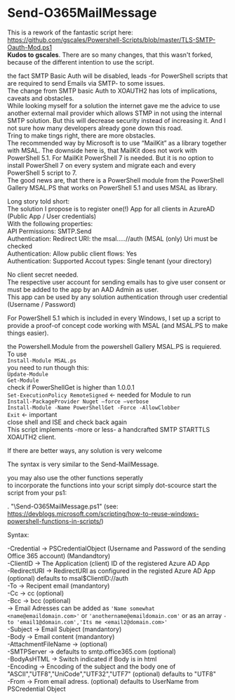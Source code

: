 # Send-O365MailMessage
  
This is a rework of the fantastic script here: https://github.com/gscales/Powershell-Scripts/blob/master/TLS-SMTP-Oauth-Mod.ps1  
**Kudos to gscales**. 
There are so many changes, that this wasn't forked, because of the different intention to use the script.  
  
the fact SMTP Basic Auth will be disabled, leads -for PowerShell scripts that are required to send Emails via SMTP- to some issues.  
The change from SMTP basic Auth to XOAUTH2 has lots of implications, caveats and obstacles.  
While looking myself for a solution the internet gave me the advice to use another external mail provider which allows STMP  in not using the internal SMTP solution. But this will decrease security instead of increasing it. And I not sure how many developers already gone down this road.  
Tring to make tings right, there are more obstacles.  
The recommended way by Microsoft is to use “MailKit” as a library together with MSAL. The downside here is, that MailKit does not work with PowerShell 5.1. For MailKit PowerShell 7 is needed. But it is no option to install PowerShell 7 on every system and migrate each and every PowerShell 5 script to 7.  
The good news are, that there is a PowerShell module from the PowerShell Gallery MSAL.PS that works on PowerShell 5.1 and uses MSAL as library.  
  
Long story told short:  
The solution I propose is to register one(!) App for all clients in AzureAD (Public App / User credentials)  
With the following properties:  
API Permissions: SMTP.Send  
Authentication: Redirect URI: the msal.....//auth (MSAL (only) Uri must be checked  
Authentication: Allow public client flows: Yes  
Authentication: Supported Accout types: Single tenant (your directory)  
  
No client secret needed.  
The respective user account for sending emails has to give user consent or must be added to the app by an AAD Admin as user.  
This app can be used by any solution authentication through user credential (Username / Password)  
  
For PowerShell 5.1 which is included in every Windows, I set up a script to provide a proof-of concept code working with MSAL (and MSAL.PS to make things easier).  
  
the Powershell.Module from the powershell Gallery MSAL.PS is requiered.
To use  
`Install-Module MSAL.ps`  
you need to run though this:  
`Update-Module`   
`Get-Module`  
check if PowerShellGet is higher than 1.0.0.1  
`Set-ExecutionPolicy RemoteSigned` <- needed for Module to run  
`Install-PackageProvider Nuget –force –verbose`  
`Install-Module -Name PowerShellGet -Force -AllowClobber`  
`Exit` <- important  
close shell and ISE and check back again  
This script implements -more or less- a handcrafted SMTP STARTTLS XOAUTH2 client.  
  
If there are better ways, any solution is very welcome  
  
The syntax is very similar to the Send-MailMessage.  
  
you may also use the other functions seperatly  
to incorporate the functions into your script simply dot-scource start the script from your ps1:  
  
. "<path ti script>\Send-O365MailMessage.ps1" (see: https://devblogs.microsoft.com/scripting/how-to-reuse-windows-powershell-functions-in-scripts/)  
  
  
Syntax:  
   
 -Credential  -> PSCredentialObject (Username and Password of the sending Office 365 account) (Mandandtory)  
 -ClientID    -> The Application (client) ID of the registered Azure AD App  
 -RedirectURI -> RedirectURI as configured in the registed Azure AD App (optional) defaults to msal$ClientID://auth  
 -To  	      -> Recipent email (mandantory)  
 -Cc          -> cc (optional)  
 -Bcc         -> bcc (optional)  
              -> Email Adresses can be added as `'Name somewhat <name@emaildomain.com>'` or `'anothername@emaildomain.com'` or as an array `-to 'email1@domain.com','Its me <email2@domain.com>'`  
 -Subject     -> Email Subject (mandantory)  
 -Body        -> Email content (mandantory)  
 -AttachmentFileName -> (optional)  
 -SMTPServer  -> defaults to smtp.office365.com (optional)  
 -BodyAsHTML  -> Switch indicated if Body is in html  
 -Encoding    -> Encoding of the subject and the body one of "ASCII","UTF8","UniCode","UTF32","UTF7" (optional) defaults to "UTF8"  
 -From        -> From email adress. (optional) defaults to UserName from PSCredential Object    

